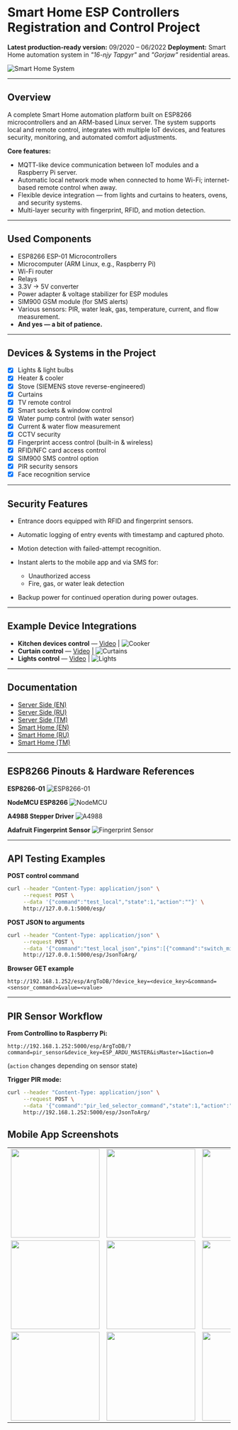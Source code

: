# Smart Home ESP Controllers Registration and Control Project

**Latest production-ready version:** 09/2020 – 06/2022
**Deployment:** Smart Home automation system in *"16-njy Tapgyr"* and *"Gorjaw"* residential areas.

![Smart Home System](https://mikebionic.github.io/portfolio/static/projects/using/Smart_house_oguzhan.webp)

---

## Overview

A complete Smart Home automation platform built on ESP8266 microcontrollers and an ARM-based Linux server.
The system supports local and remote control, integrates with multiple IoT devices, and features security, monitoring, and automated comfort adjustments.

**Core features:**

* MQTT-like device communication between IoT modules and a Raspberry Pi server.
* Automatic local network mode when connected to home Wi-Fi; internet-based remote control when away.
* Flexible device integration — from lights and curtains to heaters, ovens, and security systems.
* Multi-layer security with fingerprint, RFID, and motion detection.

---

## Used Components

* ESP8266 ESP-01 Microcontrollers
* Microcomputer (ARM Linux, e.g., Raspberry Pi)
* Wi-Fi router
* Relays
* 3.3V → 5V converter
* Power adapter & voltage stabilizer for ESP modules
* SIM900 GSM module (for SMS alerts)
* Various sensors: PIR, water leak, gas, temperature, current, and flow measurement.
* **And yes — a bit of patience.**

---

## Devices & Systems in the Project

* [x] Lights & light bulbs
* [x] Heater & cooler
* [x] Stove (SIEMENS stove reverse-engineered)
* [x] Curtains
* [x] TV remote control
* [x] Smart sockets & window control
* [x] Water pump control (with water sensor)
* [x] Current & water flow measurement
* [x] CCTV security
* [x] Fingerprint access control (built-in & wireless)
* [x] RFID/NFC card access control
* [x] SIM900 SMS control option
* [x] PIR security sensors
* [x] Face recognition service

---

## Security Features

* Entrance doors equipped with RFID and fingerprint sensors.
* Automatic logging of entry events with timestamp and captured photo.
* Motion detection with failed-attempt recognition.
* Instant alerts to the mobile app and via SMS for:

  * Unauthorized access
  * Fire, gas, or water leak detection
* Backup power for continued operation during power outages.

---

## Example Device Integrations

* **Kitchen devices control** — [Video](https://youtu.be/GPi_x9mvyAw?feature=shared) | ![Cooker](https://mikebionic.github.io/portfolio/static/projects/using/cooker.webp)
* **Curtain control** — [Video](https://youtu.be/nL0T0GI-RSc?feature=shared) | ![Curtains](https://mikebionic.github.io/portfolio/static/projects/using/curtain.webp)
* **Lights control** — [Video](https://youtu.be/Sv5fxklOzlo?feature=shared) | ![Lights](https://mikebionic.github.io/portfolio/static/projects/using/lights_control.webp)

---

## Documentation

* [Server Side (EN)](/documentation/server-side_enUS.md)
* [Server Side (RU)](/documentation/server-side_ruRU.md)
* [Server Side (TM)](/documentation/server-side_tkTM.md)
* [Smart Home (EN)](/documentation/smart-home_enUS.md)
* [Smart Home (RU)](/documentation/smart-home_ruRU.md)
* [Smart Home (TM)](/documentation/smart-home_tkTM.md)

---

## ESP8266 Pinouts & Hardware References

**ESP8266-01**
![ESP8266-01](datasheet/esp8266-01.png)

**NodeMCU ESP8266**
![NodeMCU](datasheet/NodeMCUesp8266.png)

**A4988 Stepper Driver**
![A4988](datasheet/A4988.jpg)

**Adafruit Fingerprint Sensor**
![Fingerprint Sensor](datasheet/fingerprint-sensor-pinout.jpg)

---

## API Testing Examples

**POST control command**

```bash
curl --header "Content-Type: application/json" \
     --request POST \
     --data '{"command":"test_local","state":1,"action":""}' \
     http://127.0.0.1:5000/esp/
```

**POST JSON to arguments**

```bash
curl --header "Content-Type: application/json" \
     --request POST \
     --data '{"command":"test_local_json","pins":[{"command":"switch_mirror","action":"1"},{"command":"switch_AI","action":"activate"}]}' \
     http://127.0.0.1:5000/esp/JsonToArg/
```

**Browser GET example**

```
http://192.168.1.252/esp/ArgToDB/?device_key=<device_key>&command=<sensor_command>&value=<value>
```

---

## PIR Sensor Workflow

**From Controllino to Raspberry Pi:**

```
http://192.168.1.252:5000/esp/ArgToDB/?command=pir_sensor&device_key=ESP_ARDU_MASTER&isMaster=1&action=0
```

(`action` changes depending on sensor state)

**Trigger PIR mode:**

```bash
curl --header "Content-Type: application/json" \
     --request POST \
     --data '{"command":"pir_led_selector_command","state":1,"action":""}' \
     http://192.168.1.252:5000/esp/JsonToArg/
```


## Mobile App Screenshots

| | | |
|---|---|---|
| <img src="https://mikebionic.github.io/portfolio/static/projects/smart_home_screens/smart_home_app_screens11.webp" width="200"/> | <img src="https://mikebionic.github.io/portfolio/static/projects/smart_home_screens/smart_home_app_screens5.webp" width="200"/> | <img src="https://mikebionic.github.io/portfolio/static/projects/smart_home_screens/smart_home_app_screens3.webp" width="200"/> |
| <img src="https://mikebionic.github.io/portfolio/static/projects/smart_home_screens/smart_home_app_screens6.webp" width="200"/> | <img src="https://mikebionic.github.io/portfolio/static/projects/smart_home_screens/smart_home_app_screens9.webp" width="200"/> | <img src="https://mikebionic.github.io/portfolio/static/projects/smart_home_screens/smart_home_app_screens10.webp" width="200"/> |
| <img src="https://mikebionic.github.io/portfolio/static/projects/smart_home_screens/smart_home_app_screens1.webp" width="200"/> | <img src="https://mikebionic.github.io/portfolio/static/projects/smart_home_screens/smart_home_app_screens2.webp" width="200"/> | <img src="https://mikebionic.github.io/portfolio/static/projects/smart_home_screens/smart_home_app_screens5.webp" width="200"/> |

